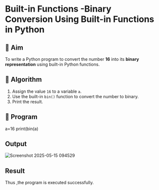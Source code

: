 # Built-in Functions -Binary Conversion Using Built-in Functions in Python

## 🎯 Aim
To write a Python program to convert the number **16** into its **binary representation** using built-in Python functions.

## 🧠 Algorithm
1. Assign the value `16` to a variable `a`.
2. Use the built-in `bin()` function to convert the number to binary.
3. Print the result.

## 🧾 Program

a=16 
print(bin(a)

## Output
![Screenshot 2025-05-15 094529](https://github.com/user-attachments/assets/425b6a0b-49ca-4d18-918b-af7cffd76c31)

## Result
Thus ,the program is executed successfully.
